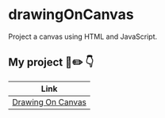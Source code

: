 # drawingOnCanvas
Project a canvas using HTML and JavaScript.

## My project 📂✏️ 👇
| Link |
| --------- |
| <a href="https://ilanangelesrodriguez.github.io/drawingOnCanvas/" target="_blank">Drawing On Canvas</a> |

